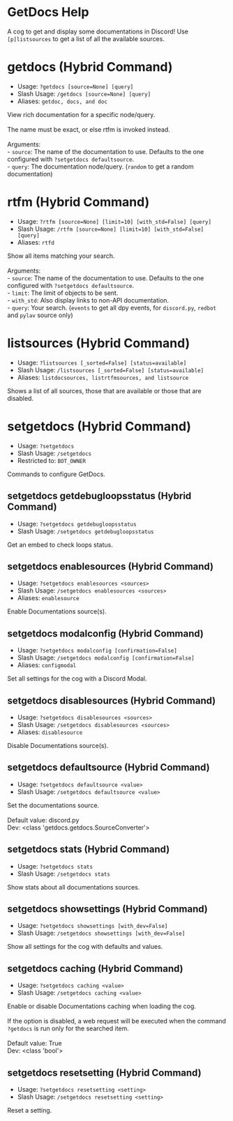 # GetDocs Help

A cog to get and display some documentations in Discord! Use `[p]listsources` to get a list of all the available sources.

# getdocs (Hybrid Command)
 - Usage: `?getdocs [source=None] [query] `
 - Slash Usage: `/getdocs [source=None] [query] `
 - Aliases: `getdoc, docs, and doc`

View rich documentation for a specific node/query.<br/><br/>The name must be exact, or else rtfm is invoked instead.<br/><br/>Arguments:<br/>- `source`: The name of the documentation to use. Defaults to the one configured with `?setgetdocs defaultsource`.<br/>- `query`: The documentation node/query. (`random` to get a random documentation)

# rtfm (Hybrid Command)
 - Usage: `?rtfm [source=None] [limit=10] [with_std=False] [query] `
 - Slash Usage: `/rtfm [source=None] [limit=10] [with_std=False] [query] `
 - Aliases: `rtfd`

Show all items matching your search.<br/><br/>Arguments:<br/>- `source`: The name of the documentation to use. Defaults to the one configured with `?setgetdocs defaultsource`.<br/>- `limit`: The limit of objects to be sent.<br/>- `with_std`: Also display links to non-API documentation.<br/>- `query`: Your search. (`events` to get all dpy events, for `discord.py`, `redbot` and `pylav` source only)

# listsources (Hybrid Command)
 - Usage: `?listsources [_sorted=False] [status=available] `
 - Slash Usage: `/listsources [_sorted=False] [status=available] `
 - Aliases: `listdocsources, listrtfmsources, and listsource`

Shows a list of all sources, those that are available or those that are disabled.

# setgetdocs (Hybrid Command)
 - Usage: `?setgetdocs `
 - Slash Usage: `/setgetdocs `
 - Restricted to: `BOT_OWNER`

Commands to configure GetDocs.

## setgetdocs getdebugloopsstatus (Hybrid Command)
 - Usage: `?setgetdocs getdebugloopsstatus `
 - Slash Usage: `/setgetdocs getdebugloopsstatus `

Get an embed to check loops status.

## setgetdocs enablesources (Hybrid Command)
 - Usage: `?setgetdocs enablesources <sources> `
 - Slash Usage: `/setgetdocs enablesources <sources> `
 - Aliases: `enablesource`

Enable Documentations source(s).

## setgetdocs modalconfig (Hybrid Command)
 - Usage: `?setgetdocs modalconfig [confirmation=False] `
 - Slash Usage: `/setgetdocs modalconfig [confirmation=False] `
 - Aliases: `configmodal`

Set all settings for the cog with a Discord Modal.

## setgetdocs disablesources (Hybrid Command)
 - Usage: `?setgetdocs disablesources <sources> `
 - Slash Usage: `/setgetdocs disablesources <sources> `
 - Aliases: `disablesource`

Disable Documentations source(s).

## setgetdocs defaultsource (Hybrid Command)
 - Usage: `?setgetdocs defaultsource <value> `
 - Slash Usage: `/setgetdocs defaultsource <value> `

Set the documentations source.<br/><br/>Default value: discord.py<br/>Dev: <class 'getdocs.getdocs.SourceConverter'>

## setgetdocs stats (Hybrid Command)
 - Usage: `?setgetdocs stats `
 - Slash Usage: `/setgetdocs stats `

Show stats about all documentations sources.

## setgetdocs showsettings (Hybrid Command)
 - Usage: `?setgetdocs showsettings [with_dev=False] `
 - Slash Usage: `/setgetdocs showsettings [with_dev=False] `

Show all settings for the cog with defaults and values.

## setgetdocs caching (Hybrid Command)
 - Usage: `?setgetdocs caching <value> `
 - Slash Usage: `/setgetdocs caching <value> `

Enable or disable Documentations caching when loading the cog.<br/><br/>If the option is disabled, a web request will be executed when the command `?getdocs` is run only for the searched item.<br/><br/>Default value: True<br/>Dev: <class 'bool'>

## setgetdocs resetsetting (Hybrid Command)
 - Usage: `?setgetdocs resetsetting <setting> `
 - Slash Usage: `/setgetdocs resetsetting <setting> `

Reset a setting.

